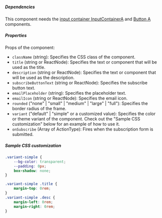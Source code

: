 ##### Dependencies
This component needs the [input container InputContainerA](/components/input/input-container-a) and [Button A](/components/button/button-a) components.

##### Properties

Props of the component:

- `className` (string): Specifies the CSS class of the component.
- `title` (string or ReactNode): Specifies the text or component that will be used as the title.
- `description` (string or ReactNode): Specifies the text or component that will be used as the description.
- `subscribeButtonText` (string or ReactNode): Specifies the subscribe button text.
- `emailPlaceholder` (string): Specifies the placeholder text.
- `emailIcon` (string or ReactNode): Specifies the email icon.
- `rounded` ("none" | "small" | "medium" | "large" | "full"): Specifies the border radius of the frame.
- `variant` ("default" | "simple" or a customized value): Specifies the color or theme variant of the component. Check out the "Sample CSS customization" below for an example of how to use it.
- `onSubscribe` (Array of ActionType): Fires when the subscription form is submitted.

##### Sample CSS customization

```css
.variant-simple {
    --bg-color: transparent;
    --padding: 0px;
    box-shadow: none;
}

.variant-simple .title {
    margin-top: 0rem;
}
.variant-simple .desc {
    margin-left: 0rem;
    margin-right: 0rem;
}

```
